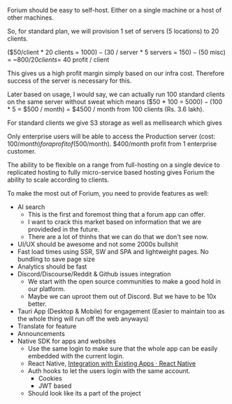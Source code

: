 Forium should be easy to self-host. Either on a single machine or a host of other machines.

So, for standard plan, we will provision 1 set of servers (5 locations) to 20 clients.

($50/client * 20 clients = $1000) - ($30 / server * 5 servers = $150) - ($50 misc) = ~$800 / 20 clients = ~$40 profit / client

This gives us a high profit margin simply based on our infra cost. Therefore success of the server is necessary for this.

Later based on usage, I would say, we can actually run 100 standard clients on the same server without sweat which means ($50 * 100 = $5000) - ($100 * 5 = $500 / month) = $4500 / month from 100 clients (Rs. 3.6 lakh). 

For standard clients we give S3 storage as well as mellisearch which gives

Only enterprise users will be able to access the Production server (cost: $100/month) for a profit of ($500/month). $400/month profit from 1 enterprise customer.

The ability to be flexible on a range from full-hosting on a single device to replicated hosting to fully micro-service based hosting gives Forium the ability to scale according to clients.

To make the most out of Forium, you need to provide features as well:
- AI search
	- This is the first and foremost thing that a forum app can offer.
	- I want to crack this market based on information that we are provideded in the future.
	- There are a lot of thinhs that we can do that we don't see now.
- UI/UX should be awesome and not some 2000s bullshit
- Fast load times using SSR, SW and SPA and lightweight pages. No bundling to save page size
- Analytics should be fast
- Discord/Discourse/Reddit & Github issues integration
	- We start with the open source communities to make a good hold in our platform.
	- Maybe we can uproot them out of Discord. But we have to be 10x better.
- Tauri App (Desktop & Mobile) for engagement (Easier to maintain too as the whole thing will run off the web anyways)
- Translate for feature
- Announcements
- Native SDK for apps and websites
	- Use the same login to make sure that the whole app can be easily embedded with the current login.
	- React Native, [Integration with Existing Apps · React Native](https://reactnative.dev/docs/integration-with-existing-apps?language=kotlin)
	- Auth hooks to let the users login with the same account.
		- Cookies
		- JWT based
	- Should look like its a part of the project